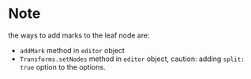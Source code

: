 # Note

the ways to add marks to the leaf node are:

- `addMark` method in `editor` object
- `Transforms.setNodes` method in `editor` object, caution: adding `split: true` option to the options.
